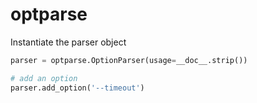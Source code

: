 # optparse
Instantiate the parser object
```py
parser = optparse.OptionParser(usage=__doc__.strip())

# add an option
parser.add_option('--timeout')
```
